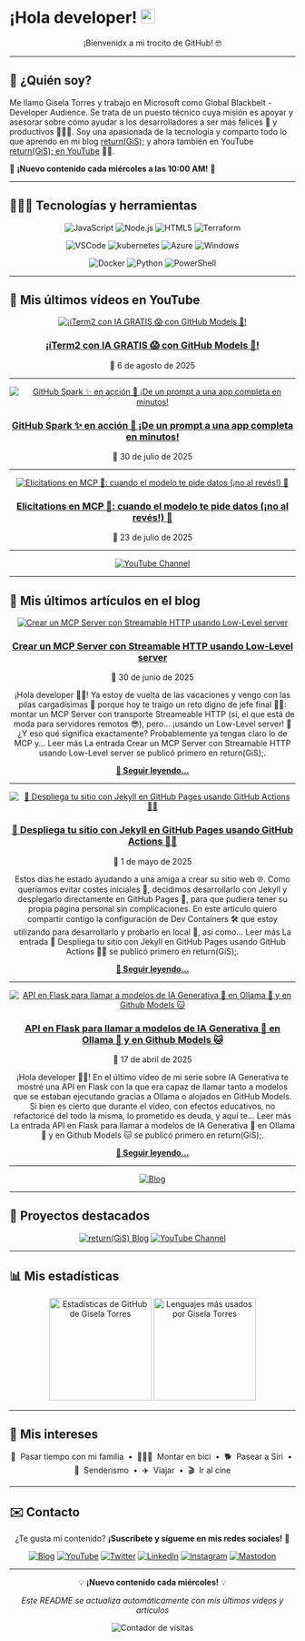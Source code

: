 # ¡Hola developer! <img src="https://media.giphy.com/media/hvRJCLFzcasrR4ia7z/giphy.gif" width="25px" alt="Waving hand animation">

<div align="center">
  
¡Bienvenidx a mi trocito de GitHub! 🤓

</div>

---

## 🤔 ¿Quién soy?

Me llamo Gisela Torres y trabajo en Microsoft como Global Blackbelt - Developer Audience. Se trata de un puesto técnico cuya misión es apoyar y asesorar sobre cómo ayudar a los desarrolladores a ser más felices 🥲 y productivos 👩🏻‍💻. Soy una apasionada de la tecnología y comparto todo lo que aprendo en mi blog [return(GiS);](https://www.returngis.net) y ahora también en YouTube [return(GiS); en YouTube](https://www.youtube.com/@returngis) 🎥🍿.

📅 **¡Nuevo contenido cada miércoles a las 10:00 AM!** 📅

---

## 👩🏼‍💻 Tecnologías y herramientas

<div align="center">

![JavaScript](https://img.shields.io/badge/-JavaScript-F7DF1E?style=for-the-badge&logo=JavaScript&logoColor=black "JavaScript")
![Node.js](https://img.shields.io/badge/-Node.js-339933?style=for-the-badge&logo=node.js&logoColor=white "Node.js")
![HTML5](https://img.shields.io/badge/-HTML5-E34F26?style=for-the-badge&logo=html5&logoColor=white "HTML5")
![Terraform](https://img.shields.io/badge/terraform-7B42BC?logo=terraform&logoColor=white&style=for-the-badge "Terraform")

![VSCode](https://img.shields.io/badge/Visual_Studio_Code-0078D4?style=for-the-badge&logo=visual%20studio%20code&logoColor=white "Visual Studio Code")
![kubernetes](https://img.shields.io/badge/kubernetes-326CE5?logo=kubernetes&logoColor=white&style=for-the-badge "Kubernetes")
![Azure](https://img.shields.io/badge/azure-0078D4?logo=microsoft-azure&logoColor=white&style=for-the-badge "Microsoft Azure")
![Windows](https://img.shields.io/badge/windows-0078D6?logo=windows&logoColor=white&style=for-the-badge "Windows")

![Docker](https://img.shields.io/badge/docker-2496ED?logo=docker&logoColor=white&style=for-the-badge "Docker")
![Python](https://img.shields.io/badge/python-3776AB?logo=python&logoColor=white&style=for-the-badge "Python")
![PowerShell](https://img.shields.io/badge/powershell-5391FE?logo=powershell&logoColor=white&style=for-the-badge "PowerShell")

</div>

---

## 🎥 Mis últimos vídeos en YouTube

<div align="center">

[![¡iTerm2 con IA GRATIS 😱 con GitHub Models  🚀!](https://img.youtube.com/vi/t5xwaMCXrlc/maxresdefault.jpg)](https://www.youtube.com/watch?v=t5xwaMCXrlc)

### [¡iTerm2 con IA GRATIS 😱 con GitHub Models  🚀!](https://www.youtube.com/watch?v=t5xwaMCXrlc)
📅 6 de agosto de 2025

</div>

---

<div align="center">

[![GitHub Spark ✨ en acción 🚀 ¡De un prompt a una app completa en minutos!](https://img.youtube.com/vi/bbsTqk4Q5F8/maxresdefault.jpg)](https://www.youtube.com/watch?v=bbsTqk4Q5F8)

### [GitHub Spark ✨ en acción 🚀 ¡De un prompt a una app completa en minutos!](https://www.youtube.com/watch?v=bbsTqk4Q5F8)
📅 30 de julio de 2025

</div>

---

<div align="center">

[![Elicitations en MCP 🤖: cuando el modelo te pide datos (¡no al revés!) 🧠](https://img.youtube.com/vi/EDHa6oq-J8Q/maxresdefault.jpg)](https://www.youtube.com/watch?v=EDHa6oq-J8Q)

### [Elicitations en MCP 🤖: cuando el modelo te pide datos (¡no al revés!) 🧠](https://www.youtube.com/watch?v=EDHa6oq-J8Q)
📅 23 de julio de 2025

</div>

---

<div align="center">

[![YouTube Channel](https://img.shields.io/badge/Ver%20todos%20los%20vídeos-FF0000?style=for-the-badge&logo=youtube&logoColor=white)](https://www.youtube.com/@returngis)

</div>

---

## 📝 Mis últimos artículos en el blog

<div align="center">

[![Crear un MCP Server con Streamable HTTP usando Low-Level server](https://i0.wp.com/www.returngis.net/wp-content/uploads/2025/06/Crear-un-MCP-Server-con-Streamable-HTTP-usando-Low-Level-server-scaled.png?fit=1060%2C706&amp;ssl=1)](https://www.returngis.net/2025/06/crear-un-mcp-server-con-streamable-http-usando-low-level-server/)

### [Crear un MCP Server con Streamable HTTP usando Low-Level server](https://www.returngis.net/2025/06/crear-un-mcp-server-con-streamable-http-usando-low-level-server/)
📅 30 de junio de 2025

¡Hola developer 👋🏻! Ya estoy de vuelta de las vacaciones y vengo con las pilas cargadísimas 🔋 porque hoy te traigo un reto digno de jefe final 🧟‍♂️: montar un MCP Server con transporte Streameable HTTP (sí, el que está de moda para servidores remotos 😎), pero… ¡usando un Low-Level server! 🧠 ¿Y eso qué significa exactamente? Probablemente ya tengas claro lo de MCP y... 
Leer más
La entrada Crear un MCP Server con Streamable HTTP usando Low-Level server se publicó primero en return(GiS);.

[**📖 Seguir leyendo...**](https://www.returngis.net/2025/06/crear-un-mcp-server-con-streamable-http-usando-low-level-server/)

</div>

---

<div align="center">

[![🚀 Despliega tu sitio con Jekyll en GitHub Pages usando GitHub Actions 🔁✨](https://i0.wp.com/www.returngis.net/wp-content/uploads/2025/05/Desplegando-sitio-web-con-Jekyll-en-GitHub.png?fit=1024%2C1024&amp;ssl=1)](https://www.returngis.net/2025/05/desplegar-un-sitio-con-jekyll-en-github-usando-github-actions/)

### [🚀 Despliega tu sitio con Jekyll en GitHub Pages usando GitHub Actions 🔁✨](https://www.returngis.net/2025/05/desplegar-un-sitio-con-jekyll-en-github-usando-github-actions/)
📅 1 de mayo de 2025

Estos días he estado ayudando a una amiga a crear su sitio web 🌐. Como queríamos evitar costes iniciales 💸, decidimos desarrollarlo con Jekyll y desplegarlo directamente en GitHub Pages 🚀, para que pudiera tener su propia página personal sin complicaciones. En este artículo quiero compartir contigo la configuración de Dev Containers 🛠️ que estoy utilizando para desarrollarlo y probarlo en local 🧪, así como... 
Leer más
La entrada 🚀 Despliega tu sitio con Jekyll en GitHub Pages usando GitHub Actions 🔁✨ se publicó primero en return(GiS);.

[**📖 Seguir leyendo...**](https://www.returngis.net/2025/05/desplegar-un-sitio-con-jekyll-en-github-usando-github-actions/)

</div>

---

<div align="center">

[![API en Flask para llamar a modelos de IA Generativa 🤖 en Ollama 🦙 y en Github Models 🐱](https://i0.wp.com/www.returngis.net/wp-content/uploads/2025/04/API-en-Flask-para-llamar-a-Ollama-y-Github-Models-scaled.png?fit=1060%2C707&amp;ssl=1)](https://www.returngis.net/2025/04/api-en-flask-para-llamar-a-modelos-de-ia-generativa-%f0%9f%a4%96-en-ollama-%f0%9f%a6%99-y-en-github-models-%f0%9f%90%b1/)

### [API en Flask para llamar a modelos de IA Generativa 🤖 en Ollama 🦙 y en Github Models 🐱](https://www.returngis.net/2025/04/api-en-flask-para-llamar-a-modelos-de-ia-generativa-%f0%9f%a4%96-en-ollama-%f0%9f%a6%99-y-en-github-models-%f0%9f%90%b1/)
📅 17 de abril de 2025

¡Hola developer 👋🏻! En el último vídeo de mi serie sobre IA Generativa te mostré una API en Flask con la que era capaz de llamar tanto a modelos que se estaban ejecutando gracias a Ollama o alojados en GitHub Models. Si bien es cierto que durante el vídeo, con efectos educativos, no refactoricé del todo la misma, lo prometido es deuda, y aquí te... 
Leer más
La entrada API en Flask para llamar a modelos de IA Generativa 🤖 en Ollama 🦙 y en Github Models 🐱 se publicó primero en return(GiS);.

[**📖 Seguir leyendo...**](https://www.returngis.net/2025/04/api-en-flask-para-llamar-a-modelos-de-ia-generativa-%f0%9f%a4%96-en-ollama-%f0%9f%a6%99-y-en-github-models-%f0%9f%90%b1/)

</div>

---

<div align="center">

[![Blog](https://img.shields.io/badge/Ver%20todos%20los%20artículos-339933?style=for-the-badge&logo=github-pages&logoColor=white)](https://www.returngis.net)

</div>

---

## 🚀 Proyectos destacados

<div align="center">

[![return(GiS) Blog](https://img.shields.io/badge/BLOG-return(GiS)-339933?style=for-the-badge)](https://www.returngis.net "Mi blog personal")
[![YouTube Channel](https://img.shields.io/badge/YouTube-return(GiS)-FF0000?style=for-the-badge&logo=youtube&logoColor=white)](https://www.youtube.com/@returngis "Mi canal de YouTube")

</div>

---

## 📊 Mis estadísticas

<div align="center">
  <img height="180em" src="https://github-readme-stats.vercel.app/api?username=0gis0&show_icons=true&hide_border=true&&count_private=true&include_all_commits=true" alt="Estadísticas de GitHub de Gisela Torres" />
  <img height="180em" src="https://github-readme-stats.vercel.app/api/top-langs/?username=0gis0&exclude_repo=KNN-Image-Classification&show_icons=true&hide_border=true&layout=compact&langs_count=4" alt="Lenguajes más usados por Gisela Torres" />
</div>

---

## 🥰 Mis intereses

<div align="center">

🐣 &nbsp;Pasar tiempo con mi familia
&nbsp;•&nbsp;
🚴🏼‍♀️ &nbsp;Montar en bici
&nbsp;•&nbsp;
🐕 &nbsp;Pasear a Siri
&nbsp;•&nbsp;
🌲 &nbsp;Senderismo
&nbsp;•&nbsp;
✈️ &nbsp;Viajar
&nbsp;•&nbsp;
🎬 &nbsp;Ir al cine

</div>

---

## ✉️ Contacto

<div align="center">

¿Te gusta mi contenido? **¡Suscríbete y sígueme en mis redes sociales!** 🚀

[![Blog](https://img.shields.io/badge/blog-339933?logo=github-pages&logoColor=white&style=for-the-badge)](https://www.returngis.net "Visita mi blog")
[![YouTube](https://img.shields.io/badge/YouTube-FF0000?style=for-the-badge&logo=youtube&logoColor=white)](https://www.youtube.com/@returngis "🔔 ¡Suscríbete a mi canal!")
[![Twitter](https://img.shields.io/twitter/follow/0gis0?style=for-the-badge)](https://twitter.com/0gis0 "Sígueme en Twitter")
[![LinkedIn](https://img.shields.io/badge/-LinkedIn-blue?style=for-the-badge&logo=Linkedin&logoColor=white)](https://www.linkedin.com/in/giselatorresbuitrago/ "Conéctate conmigo en LinkedIn")
[![Instagram](https://img.shields.io/badge/-Instagram-purple?style=for-the-badge&logo=instagram&logoColor=white)](https://www.instagram.com/0gis0/ "Sígueme en Instagram")
[![Mastodon](https://img.shields.io/badge/-Mastodon-blue?style=for-the-badge&logo=mastodon&logoColor=white)](https://mastodon.cloud/@0gis0 "Sígueme en Mastodon")

</div>

---

<div align="center">

💡 **¡Nuevo contenido cada miércoles!** 💡

*Este README se actualiza automáticamente con mis últimos vídeos y artículos*

![Contador de visitas](https://visitor-badge.glitch.me/badge?page_id=0gis0 "Contador de visitas a mi perfil")

</div>